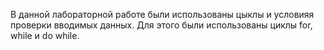 В данной лабораторной работе были использованы цыклы и условияя проверки вводимых данных. Для этого были использованы циклы for, while и do while.

